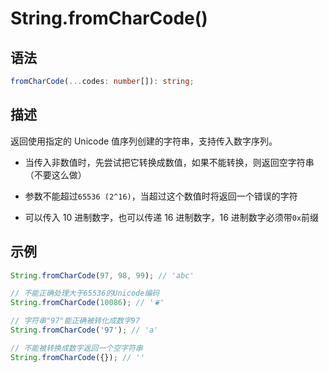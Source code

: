 # String.fromCharCode()

## 语法

```ts
fromCharCode(...codes: number[]): string;
```

## 描述

返回使用指定的 Unicode 值序列创建的字符串，支持传入数字序列。

- 当传入非数值时，先尝试把它转换成数值，如果不能转换，则返回空字符串（不要这么做）

- 参数不能超过`65536 (2^16)`，当超过这个数值时将返回一个错误的字符

- 可以传入 10 进制数字，也可以传递 16 进制数字，16 进制数字必须带`0x`前缀

## 示例

```js
String.fromCharCode(97, 98, 99); // 'abc'

// 不能正确处理大于65536的Unicode编码
String.fromCharCode(10086); // '❦'

// 字符串"97"能正确被转化成数字97
String.fromCharCode('97'); // 'a'

// 不能被转换成数字返回一个空字符串
String.fromCharCode({}); // ''
```
